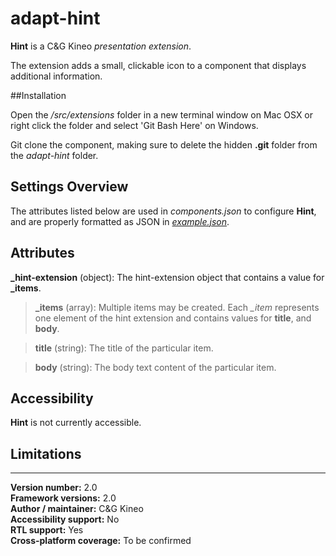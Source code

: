 # adapt-hint

**Hint** is a C&G Kineo *presentation extension*.

The extension adds a small, clickable icon to a component that displays additional information.

##Installation

Open the */src/extensions* folder in a new terminal window on Mac OSX or right click the folder and select 'Git Bash Here' on Windows.

Git clone the component, making sure to delete the hidden **.git** folder from the *adapt-hint* folder.

## Settings Overview

The attributes listed below are used in *components.json* to configure **Hint**, and are properly formatted as JSON in [*example.json*](https://github.com/cgkineo/adapt-hint/blob/master/example.json).

## Attributes

**_hint-extension** (object): The hint-extension object that contains a value for **_items**.

>**_items** (array): Multiple items may be created. Each *_item* represents one element of the hint extension and contains values for **title**, and **body**.

>**title** (string): The title of the particular item.

>**body** (string): The body text content of the particular item.

## Accessibility
**Hint** is not currently accessible.

## Limitations

----------------------------
**Version number:**  2.0  
**Framework versions:** 2.0  
**Author / maintainer:** C&G Kineo  
**Accessibility support:** No  
**RTL support:** Yes  
**Cross-platform coverage:** To be confirmed  

